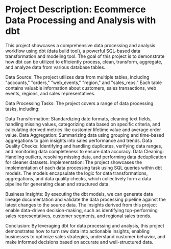 # Project Description: Ecommerce Data Processing and Analysis with dbt

This project showcases a comprehensive data processing and analysis workflow using dbt (data build tool), a powerful SQL-based data transformation and modeling tool. The goal of this project is to demonstrate how dbt can be utilized to efficiently process, clean, transform, aggregate, and analyze data from various database tables.

Data Source:
The project utilizes data from multiple tables, including "accounts," "orders," "web_events," "region," and "sales_reps." Each table contains valuable information about customers, sales transactions, web events, regions, and sales representatives.

Data Processing Tasks:
The project covers a range of data processing tasks, including:

Data Transformation: Standardizing date formats, cleaning text fields, handling missing values, categorizing data based on specific criteria, and calculating derived metrics like customer lifetime value and average order value.
Data Aggregation: Summarizing data using grouping and time-based aggregations to gain insights into sales performance and trends.
Data Quality Checks: Identifying and handling duplicates, verifying data ranges, and monitoring data completeness to ensure data accuracy.
Data Cleaning: Handling outliers, resolving missing data, and performing data deduplication for cleaner datasets.
Implementation:
The project showcases the implementation of each data processing task using SQL queries within dbt models. The models encapsulate the logic for data transformations, aggregations, and data quality checks, which collectively form a data pipeline for generating clean and structured data.

Business Insights:
By executing the dbt models, we can generate data lineage documentation and validate the data processing pipeline against the latest changes to the source data. The insights derived from this project enable data-driven decision-making, such as identifying top-performing sales representatives, customer segments, and regional sales trends.

Conclusion:
By leveraging dbt for data processing and analysis, this project demonstrates how to turn raw data into actionable insights, enabling businesses to optimize sales strategies, understand customer behavior, and make informed decisions based on accurate and well-structured data.

